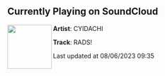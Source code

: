 ## Currently Playing on SoundCloud

[<img align="left" width="100" src="https://i1.sndcdn.com/artworks-ohSiHzHbWd0zT31z-Ge5s7Q-t500x500.jpg">](https://soundcloud.com/cyidachi/rads)

**Artist**: CYIDACHI 

**Track**: RADS!

Last updated at 08/06/2023 09:35
